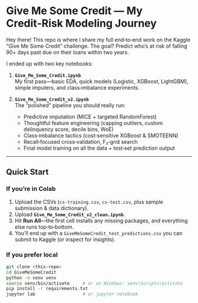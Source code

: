 # Give Me Some Credit — My Credit‑Risk Modeling Journey

Hey there! This repo is where I share my full end‑to‑end work on the Kaggle “Give Me Some Credit” challenge. The goal? Predict who’s at risk of falling 90+ days past due on their loans within two years.

I ended up with two key notebooks:

1. **`Give_Me_Some_Credit.ipynb`**  
   My first pass—basic EDA, quick models (Logistic, XGBoost, LightGBM), simple imputers, and class‑imbalance experiments.

2. **`Give_Me_Some_Credit_v2.ipynb`**  
   The “polished” pipeline you should really run:
   - Predictive imputation (MICE + targeted RandomForest)
   - Thoughtful feature engineering (capping outliers, custom delinquency score, decile bins, WoE)
   - Class‑imbalance tactics (cost‑sensitive XGBoost & SMOTEENN)
   - Recall‑focused cross‑validation, F₂‑grid search
   - Final model training on all the data + test‑set prediction output

---

## Quick Start

### If you’re in Colab
1. Upload the CSVs (`cs‑training.csv`, `cs‑test.csv`, plus sample submission & data dictionary).  
2. Upload **`Give_Me_Some_Credit_v2_clean.ipynb`**.  
3. Hit **Run All**—the first cell installs any missing packages, and everything else runs top‑to‑bottom.  
4. You’ll end up with a `GiveMeSomeCredit_test_predictions.csv` you can submit to Kaggle (or inspect for insights).

### If you prefer local
```bash
git clone <this‑repo>
cd GiveMeSomeCredit
python -m venv venv
source venv/bin/activate     # or on Windows: venv\Scripts\activate
pip install -r requirements.txt
jupyter lab                  # or jupyter notebook
